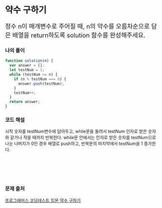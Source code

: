 # 약수 구하기

<p style='font-size: 20px'>정수 n이 매개변수로 주어질 때, n의 약수를 오름차순으로 담은 배열을 return하도록 solution 함수를 완성해주세요.</p>

### 나의 풀이

```javascript
function solution(n) {
  var answer = [];
  let testNum = 1;
  while (testNum <= n) {
    if (n % testNum === 0) {
      answer.push(testNum);
    }
    testNum++;
  }
  return answer;
}
```

### 코드 해설

시작 숫자를 testNum변수에 담아두고, while문을 돌려서 testNum 인자로 받은 숫자와 같거나 작을 때까지 반복한다.
while문 안에서는 인자로 받은 숫자를 testNum으로 나눈 나머지가 0인 경우 배열로 push하고, 반복문의 마지막에서 testNum을 1 증가한다.

<br />
<br />
<br />
<br />

### 문제 출처

<a href='https://school.programmers.co.kr/learn/courses/30/lessons/120815'>프로그래머스 코딩테스트 입문 약수 구하기</a>
